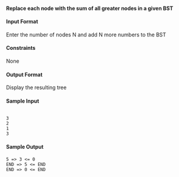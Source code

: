 #### Replace each node with the sum of all greater nodes in a given BST

#### Input Format
Enter the number of nodes N and add N more numbers to the BST

#### Constraints
None

#### Output Format
Display the resulting tree

#### Sample Input
```

3
2
1
3
```
#### Sample Output
```
5 => 3 <= 0
END => 5 <= END
END => 0 <= END
```
